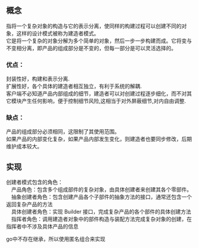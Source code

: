 ## 概念
指将一个复杂对象的构造与它的表示分离，使同样的构建过程可以创建不同的对象，这样的设计模式被称为建造者模式。<br/>
它是将一个复杂的对象分解为多个简单的对象，然后一步一步构建而成。它将变与不变相分离，即产品的组成部分是不变的，但每一部分是可以灵活选择的。<br/>
### 优点：
封装性好，构建和表示分离.<br/>
扩展性好，各个具体的建造者相互独立，有利于系统的解耦.<br/>
客户端不必知道产品内部组成的细节，建造者可以对创建过程逐步细化，而不对其它模块产生任何影响，便于控制细节风险,这相当于对外屏蔽细节,对内自由调整.<br/>
### 缺点：
产品的组成部分必须相同，这限制了其使用范围。<br/>
如果产品的内部变化复杂，如果产品内部发生变化，则建造者也要同步修改，后期维护成本较大。<br/>
## 实现
创建者模式包含的角色：<br/>
&emsp;产品角色：包含多个组成部件的复杂对象，由具体创建者来创建其各个零部件。<br/>
&emsp;抽象创建者角色：包含创建产品各个子部件的抽象方法的接口，通常还包含一个返回复杂产品的方法<br/>
&emsp;具体创建者角色：实现 Builder 接口，完成复杂产品的各个部件的具体创建方法<br/>
&emsp;指挥者角色：调用建造者对象中的部件构造与装配方法完成复杂对象的创建，在指挥者中不涉及具体产品的信息<br/>

go中不存在继承，所以使用匿名组合来实现<br/>
